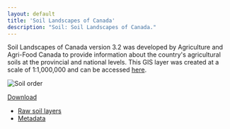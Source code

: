```yaml
---
layout: default
title: 'Soil Landscapes of Canada'
description: "Soil: Soil Landscapes of Canada."
---
```


Soil Landscapes of Canada version 3.2 was developed by Agriculture and Agri-Food 
Canada to provide information about the country's agricultural soils at the 
provincial and national levels. This GIS layer was created at a scale of 
1:1,000,000 and can be accessed [here](http://sis.agr.gc.ca/cansis/nsdb/slc/v3.2/index.html). 

<div class="row">
  <div class="col-6 col-sm-6 col-lg-6">
  <p><img src="{{ site.contents }}/geospatial/soil/SLC_AB_200dpi.png" class="img-responsive" alt="Soil order"/></p>
  </div>
</div>

<span class="pull-right">
<div class="btn-group">
  <a href="#" class="btn btn-primary dropdown-toggle" data-toggle="dropdown" aria-expanded="false">Download <i class="fa fa-download"></i></a>
  <ul class="dropdown-menu">
    <li><a href="{{ site.ftproot }}/geospatial/soil/ABMI_soilTypes_LayerJan2014.gdb.zip">Raw soil layers</a></li>
    <li><a href="{{ site.ftproot }}/geospatial/soil/soillayersfortheabmisppwebsite.zip">Metadata</a></li>
  </ul>
</div>
</span>
